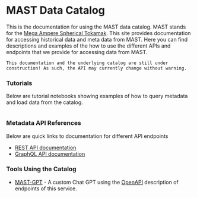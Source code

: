 # MAST Data Catalog

This is the documentation for using the MAST data catalog. MAST stands for the [Mega Ampere Spherical Tokamak](https://en.wikipedia.org/wiki/Mega_Ampere_Spherical_Tokamak). This site provides documentation for accessing historical data and meta data from MAST. Here you can find descriptions and examples of
the how to use the different APIs and endpoints that we provide for accessing data from MAST.

```{warning}
This documentation and the underlying catalog are still under construction! As such, the API may currently change without warning.
```

### Tutorials
Below are tutorial notebooks showing examples of how to query metadata and load data from the catalog.

```{tableofcontents}
```

### Metadata API References
Below are quick links to documentation for different API endpoints

 - [REST API documentation](https://mastapp.site/redoc)
 - [GraphQL API documentation](https://mastapp.site/graphql)


### Tools Using the Catalog

 - [MAST-GPT](https://chat.openai.com/g/g-rihOsF1mI-mast-gpt) - A custom Chat GPT using the [OpenAPI](https://mastapp.site/openapi.json) description of endpoints of this service. 
